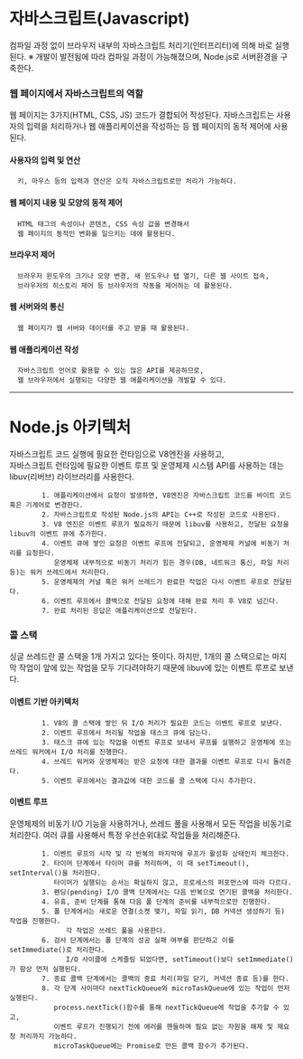 # 자바스크립트(Javascript)
   컴파일 과정 없이 브라우저 내부의 자바스크립트 처리기(인터프리터)에 의해 바로 실행된다.
   ※ 개발이 발전됨에 따라 컴파일 과정이 가능해졌으며, Node.js로 서버환경을 구축한다.

### 웹 페이지에서 자바스크립트의 역할
   웹 페이지는 3가지(HTML, CSS, JS) 코드가 결합되어 작성된다.
   자바스크립트는 사용자의 입력을 처리하거나 웹 애플리케이션을 작성하는 등
   웹 페이지의 동적 제어에 사용된다.

   #### 사용자의 입력 및 연산
      키, 마우스 등의 입력과 연산은 오직 자바스크립트로만 처리가 가능하다.

   #### 웹 페이지 내용 및 모양의 동적 제어
      HTML 태그의 속성이나 콘텐츠, CSS 속성 값을 변경해서
      웹 페이지의 동적인 변화를 일으키는 데에 활용된다.

   #### 브라우저 제어
      브라우저 윈도우의 크기나 모양 변경, 새 윈도우나 탭 열기, 다른 웹 사이트 접속,
      브라우저의 히스토리 제어 등 브라우저의 작동을 제어하는 데 활용된다.

   #### 웹 서버와의 통신
      웹 페이지가 웹 서버와 데이터를 주고 받을 때 활용된다.

   #### 웹 애플리케이션 작성
      자바스크립트 언어로 활용할 수 있는 많은 API를 제공하므로,
      웹 브라우저에서 실행되는 다양한 웹 애플리케이션을 개발할 수 있다.
----
# Node.js 아키텍처
   자바스크립트 코드 실행에 필요한 런타임으로 V8엔진을 사용하고, <br>
   자바스크립트 런타임에 필요한 이벤트 루프 및 운영체제 시스템 API를 사용하는 데는<br>
   libuv(리버브) 라이브러리를 사용한다.

            1. 애플리케이션에서 요청이 발생하면, V8엔진은 자바스크립트 코드를 바이트 코드 혹은 기계어로 변경한다.
            2. 자바스크립트로 작성된 Node.js의 API는 C++로 작성된 코드로 사용된다.
            3. V8 엔진은 이벤트 루프가 필요하기 때문에 libuv를 사용하고, 전달된 요청을 libuv의 이벤트 큐에 추가한다.
            4. 이벤트 큐에 쌓인 요청은 이벤트 루프에 전달되고, 운영체제 커널에 비동기 처리를 요청한다.
               운영체제 내부적으로 비동기 처리가 힘든 경우(DB, 네트워크 통신, 파일 처리 등)는 워커 쓰레드에서 처리한다.
            5. 운영체제의 커널 혹은 워커 쓰레드가 완료한 작업은 다시 이벤트 루프로 전달된다.
            6. 이벤트 루프에서 콜백으로 전달된 요청에 대해 완료 처리 후 V8로 넘긴다.
            7. 완료 처리된 응답은 애플리케이션으로 전달된다.

### 콜 스택
   싱글 쓰레드란 콜 스택을 1개 가지고 있다는 뜻이다.
   하지만, 1개의 콜 스택으로는 마지막 작업이 앞에 있는 작업을 모두 기다려야하기 때문에
   libuv에 있는 이벤트 루프로 보낸다.

#### 이벤트 기반 아키텍처
            1. V8의 콜 스택에 쌓인 뒤 I/O 처리가 필요한 코드는 이벤트 루프로 보낸다.
            2. 이벤트 루프에서 처리될 작업을 태스크 큐에 담는다.
            3. 태스크 큐에 있는 작업을 이벤트 루프로 보내서 루프를 실행하고 운영체에 또는 쓰레드 워커에서 I/O 처리를 진행한다.
            4. 쓰레드 워커와 운영체제는 받은 요청에 대한 결과를 이벤트 루프로 다시 돌려준다.
            5. 이벤트 루프에서는 결과값에 대한 코드를 콜 스택에 다시 추가한다.

#### 이벤트 루프
   운영체제의 비동기 I/O 기능을 사용하거나, 쓰레드 풀을 사용해서 모든 작업을 비동기로 처리한다.
   여러 큐를 사용해서 특정 우선순위대로 작업들을 처리해준다.

            1. 이벤트 루프의 시작 및 각 반복의 마지막에 루프가 활성화 상태인지 체크한다.
            2. 타이머 단계에서 타이머 큐를 처리하며, 이 때 setTimeout(), setInterval()을 처리한다.
               타이머가 실행되는 순서는 확실하지 않고, 프로세스의 퍼포먼스에 따라 다르다.
            3. 펜딩(pending) I/O 콜백 단계에서는 다음 반복으로 연기된 콜백을 처리한다.
            4. 유휴, 준비 단계를 통해 다음 폴 단계의 준비를 내부적으로만 진행한다.
            5. 폴 단계에서는 새로운 연결(소켓 맺기, 파일 읽기, DB 커넥션 생성하기 등) 작업을 진행한다.
                  각 작업은 쓰레드 풀을 사용한다.
            6. 검사 단계에서는 폴 단계의 성공 실패 여부를 판단하고 이를 setImmediate()로 처리한다.
                  I/O 사이클에 스케줄링 되었다면, setTimeout()보다 setImmediate()가 항상 먼저 실행된다.
            7. 종료 콜백 단계에서는 콜백의 종료 처리(파일 닫기, 커넥션 종료 등)를 한다.
            8. 각 단계 사이마다 nextTickQueue와 microTaskQueue에 있는 작업이 먼저 실행된다.
               process.nextTick()함수를 통해 nextTickQueue에 작업을 추가할 수 있고,
               이벤트 루프가 진행되기 전에 에러를 핸들하며 필요 없는 자원을 해제 및 재요청 처리까지 가능하다.
               microTaskQueue에는 Promise로 만든 콜백 함수가 추가된다.
